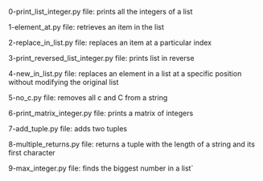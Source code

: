 0-print_list_integer.py file: prints all the integers of a list

1-element_at.py file: retrieves an item in the list

2-replace_in_list.py file: replaces an item at a particular index

3-print_reversed_list_integer.py file: prints list in reverse

4-new_in_list.py file: replaces an element in a list at a specific position without modifying the original list

5-no_c.py file: removes all c and C from a string

6-print_matrix_integer.py file: prints a matrix of integers

7-add_tuple.py file: adds two tuples

8-multiple_returns.py file:  returns a tuple with the length of a string and its first character

9-max_integer.py file: finds the biggest number in a list`
